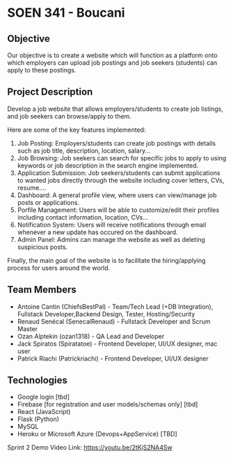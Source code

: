 # SOEN 341 - Boucani 

## Objective
Our objective is to create a website which will function as a platform onto which employers can upload job postings and job seekers (students) can apply to these postings.

## Project Description

Develop a job website that allows employers/students to create job listings, and job seekers can browse/apply to them. 

Here are some of the key features implemented:
1. Job Posting: Employers/students can create job postings with details such as job title, description, location, salary...
2. Job Browsing: Job seekers can search for specific jobs to apply to using keywords or job description in the search engine implemented.
3. Application Submission: Job seekers/students can submit applications to wanted jobs directly through the website including cover letters, CVs, resume....
4. Dashboard: A general profile view, where users can view/manage job posts or applications.
5. Porfile Management: Users will be able to customize/edit their profiles including contact information, location, CVs...
6. Notification System: Users will receive notifications through email whenever a new update has occured on the dashboard.
7. Admin Panel: Admins can manage the website as well as deleting suspicious posts.

Finally, the main goal of the website is to facilitate the hiring/applying process for users around the world.

## Team Members
* Antoine Cantin (ChiefsBestPal) - Team/Tech Lead (+DB Integration), Fullstack Developer,Backend Design, Tester, Hosting/Security
* Renaud Senécal (SenecalRenaud) - Fullstack Developer and Scrum Master
* Ozan Alptekin (ozan1318) - QA Lead and Developer
* Jack Spiratos (Spiratatoe) - Frontend Developer, UI/UX designer, mac user 
* Patrick Riachi (Patrickriachi) - Frontend Developer, UI/UX designer

## Technologies

* Google login [tbd]
* Firebase [for registration and user models/schemas only] [tbd]
* React (JavaScript)
* Flask (Python)
* MySQL
* Heroku or Microsoft Azure (Devops+AppService) [TBD]

Sprint 2 Demo Video Link: https://youtu.be/2tKjS2NA4Sw
